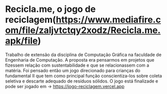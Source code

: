 # Recicla.me, o jogo de reciclagem(https://www.mediafire.com/file/zaljvtctqy2xodz/Recicla.me.apk/file)
Trabalho de extensão da disciplina de Computação Gráfica na faculdade de Engenharia de Computação. A proposta era pensarmos em projetos que fizessem relação com sustentabilidade e que se relacionassem com a matéria. 
Foi pensado então um jogo direcionado para crianças do fundamental II que tem como principal função conscientiza-los sobre coleta seletiva e descarte adequado de resíduos sólidos. O jogo está finalizade e pode ser jogado em -> https://jogo-reciclagem.vercel.app
